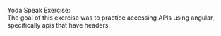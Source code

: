 Yoda Speak Exercise:   
    The goal of this exercise was to practice accessing APIs using angular, specifically apis that have headers.

